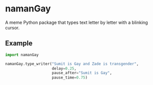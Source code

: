 # namanGay

A meme Python package that types text letter by letter with a blinking cursor.

## Example

```python
import namanGay

namanGay.type_writer("Sumit is Gay and Zade is transgender",
                     delay=0.25,
                     pause_after="Sumit is Gay",
                     pause_time=0.75)
